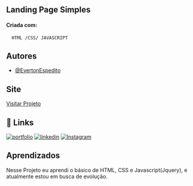 ## Landing Page Simples

#### Criada com:

```http
  HTML /CSS/ JAVASCRIPT
```

## Autores

- [@EvertonEspedito](https://github.com/EvertonEspedito)


## Site

[Visitar Projeto](https://eedevsites.netlify.app)



## 🔗 Links
[![portfolio](https://img.shields.io/badge/my_portfolio-000?style=for-the-badge&logo=ko-fi&logoColor=white)](https://katherineoelsner.com/)
[![linkedin](https://img.shields.io/badge/linkedin-000?style=for-the-badge&logo=ko-fi&logoColor=white)](https://www.linkedin.com/in/everton-santos-3062071a3/)
[![Instagram](https://img.shields.io/badge/instagram-000?style=for-the-badge&logo=ko-fi&logoColor=white)](https://www.instagram.com/vertinn.dev/)


## Aprendizados

Nesse Projeto eu aprendi o básico de HTML, CSS e Javascript(Jquery), e atualmente estou em busca de evolução.

